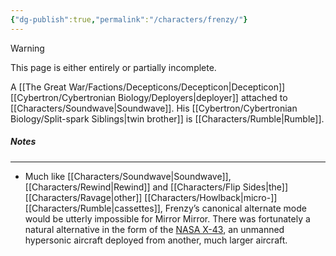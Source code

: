 ```yaml
---
{"dg-publish":true,"permalink":"/characters/frenzy/"}
---
```

  
>[!warning] 
>This page is either entirely or partially incomplete. 

A [[The Great War/Factions/Decepticons/Decepticon\|Decepticon]] [[Cybertron/Cybertronian Biology/Deployers\|deployer]] attached to [[Characters/Soundwave\|Soundwave]]. His [[Cybertron/Cybertronian Biology/Split-spark Siblings\|twin brother]] is [[Characters/Rumble\|Rumble]].
##### Notes
---
- Much like [[Characters/Soundwave\|Soundwave]], [[Characters/Rewind\|Rewind]] and [[Characters/Flip Sides\|the]] [[Characters/Ravage\|other]] [[Characters/Howlback\|micro-]][[Characters/Rumble\|cassettes]], Frenzy’s canonical alternate mode would be utterly impossible for Mirror Mirror. There was fortunately a natural alternative in the form of the [NASA X-43](https://en.wikipedia.org/wiki/NASA_X-43), an unmanned hypersonic aircraft deployed from another, much larger aircraft. 